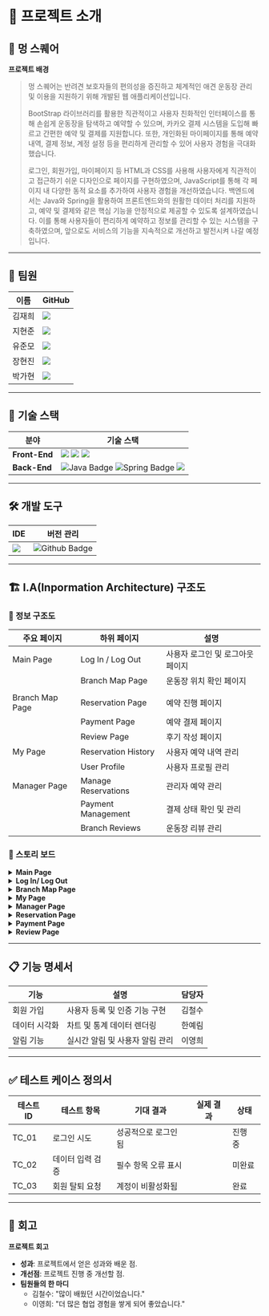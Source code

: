 
# 📖 프로젝트 소개

## 🌟 멍 스퀘어

**프로젝트 배경**
> 멍 스퀘어는 반려견 보호자들의 편의성을 증진하고 체계적인 애견 운동장 관리 및 이용을 지원하기 위해 개발된 웹 애플리케이션입니다.
>
> BootStrap 라이브러리를 활용한 직관적이고 사용자 친화적인 인터페이스를 통해 손쉽게 운동장을 탐색하고 예약할 수 있으며, 카카오 결제 시스템을 도입해 빠르고 간편한 예약 및 결제를 지원합니다. 또한, 개인화된 마이페이지를 통해 예약 내역, 결제 정보, 계정 설정 등을 편리하게 관리할 수 있어 사용자 경험을 극대화했습니다.
>
> 로그인, 회원가입, 마이페이지 등 HTML과 CSS를 사용해 사용자에게 직관적이고 접근하기 쉬운 디자인으로 페이지를 구현하였으며, JavaScript를 통해 각 페이지 내 다양한 동적 요소를 추가하여 사용자 경험을 개선하였습니다. 백엔드에서는 Java와 Spring을 활용하여 프론트엔드와의 원활한 데이터 처리를 지원하고, 예약 및 결제와 같은 핵심 기능을 안정적으로 제공할 수 있도록 설계하였습니다. 이를 통해 사용자들이 편리하게 예약하고 정보를 관리할 수 있는 시스템을 구축하였으며, 앞으로도 서비스의 기능을 지속적으로 개선하고 발전시켜 나갈 예정입니다.

---

## 👥 팀원
| 이름       | GitHub                                  |
|------------|-----------------------------------------|
| 김재희     | [<img src="https://img.shields.io/badge/Github-Link-181717?logo=Github">](https://github.com/CoderJDan) |
| 지현준     | [<img src="https://img.shields.io/badge/Github-Link-181717?logo=Github">](https://github.com/mini-xi) |
| 유준모     | [<img src="https://img.shields.io/badge/Github-Link-181717?logo=Github">](https://github.com/mini-xi) |
| 장현진     | [<img src="https://img.shields.io/badge/Github-Link-181717?logo=Github">](https://github.com/mini-xi) |
| 박가현     | [<img src="https://img.shields.io/badge/Github-Link-181717?logo=Github">](https://github.com/mini-xi) |

---

## 🔧 기술 스택
| 분야          | 기술 스택                |
|---------------|--------------------------|
| **Front-End** | <img src="https://img.shields.io/badge/HTML-E34F26?style=for-the-badge&logo=HTML5&logoColor=white"> <img src="https://img.shields.io/badge/CSS-1572B6?style=for-the-badge&logo=CSS3&logoColor=white"> <img src="https://img.shields.io/badge/JavaScript-F7DE1E?style=for-the-badge&logo=JavaScript&logoColor=white"> |
| **Back-End**     | <img src="https://img.shields.io/badge/Java-007396?style=for-the-badge&amp;logo=Java&amp;logoColor=white" alt="Java Badge"/> <img src="https://img.shields.io/badge/Spring-6DB33F?style=for-the-badge&amp;logo=Spring&amp;logoColor=white" alt="Spring Badge" /> <img src="https://img.shields.io/badge/MySQL-4479A1?style=for-the-badge&amp;logo=MySQL&logoColor=white"/> |

---

## 🛠️ 개발 도구
| IDE          | 버전 관리                |
|---------------|--------------------------|
| <img src="https://img.shields.io/badge/IntelliJ IDEA-000000?style=for-the-badge&logo=IntelliJ IDEA&logoColor=white"> | <img src="https://img.shields.io/badge/Github-181717?style=for-the-badge&amp;logo=Github&amp;logoColor=white" alt="Github Badge" /> |

---

## 🏗️ I.A(Inpormation Architecture) 구조도
### 📌 정보 구조도
| 주요 페이지          | 하위 페이지                | 설명                               |
|---------------------|---------------------------|------------------------------------|
| Main Page           | Log In / Log Out          | 사용자 로그인 및 로그아웃 페이지  |
|                     | Branch Map Page           | 운동장 위치 확인 페이지           |
|                     |                           |                                   |
| Branch Map Page     | Reservation Page          | 예약 진행 페이지                  |
|                     | Payment Page              | 예약 결제 페이지                   |
|                     | Review Page               | 후기 작성 페이지                   |
| My Page             | Reservation History       | 사용자 예약 내역 관리             |
|                     | User Profile              | 사용자 프로필 관리                |
| Manager Page        | Manage Reservations       | 관리자 예약 관리                  |
|                     | Payment Management        | 결제 상태 확인 및 관리            |
|                     | Branch Reviews            | 운동장 리뷰 관리                  |

### 📌 스토리 보드
   <details>
      <summary><b>Main Page</b></summary>
   </details>
   <details>
      <summary><b>Log In/ Log Out</b></summary>
   </details>
   <details>
      <summary><b>Branch Map Page</b></summary>
   </details>
   <details>
      <summary><b>My Page</b></summary>
   </details>
   <details>
      <summary><b>Manager Page</b></summary>
   </details>
   <details>
      <summary><b>Reservation Page</b></summary>
   </details>
   <details>
      <summary><b>Payment Page</b></summary>
   </details>
   <details>
      <summary><b>Review Page</b></summary>
   </details>
   

---

## 📋 기능 명세서
| 기능         | 설명                               | 담당자  |
|--------------|------------------------------------|---------|
| 회원 가입    | 사용자 등록 및 인증 기능 구현      | 김철수  |
| 데이터 시각화 | 차트 및 통계 데이터 렌더링        | 한예림  |
| 알림 기능    | 실시간 알림 및 사용자 알림 관리    | 이영희  |

---

## ✅ 테스트 케이스 정의서
| 테스트 ID | 테스트 항목            | 기대 결과            | 실제 결과         | 상태   |
|-----------|------------------------|----------------------|-------------------|--------|
| TC_01     | 로그인 시도            | 성공적으로 로그인됨  |                   | 진행 중 |
| TC_02     | 데이터 입력 검증       | 필수 항목 오류 표시  |                   | 미완료 |
| TC_03     | 회원 탈퇴 요청         | 계정이 비활성화됨    |                   | 완료   |

---

## 🤔 회고
**프로젝트 회고**
- **성과**: 프로젝트에서 얻은 성과와 배운 점.
- **개선점**: 프로젝트 진행 중 개선할 점.
- **팀원들의 한 마디**
  - 김철수: "많이 배웠던 시간이었습니다."
  - 이영희: "더 많은 협업 경험을 쌓게 되어 좋았습니다."
